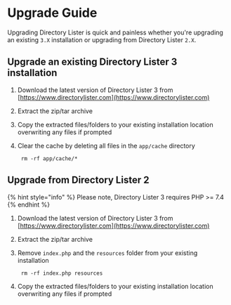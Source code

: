 # Upgrade Guide

Upgrading Directory Lister is quick and painless whether you're upgrading an existing `3.X` installation or upgrading from Directory Lister `2.X`.

## Upgrade an existing Directory Lister 3 installation

1. Download the latest version of Directory Lister 3 from [https://www.directorylister.com](https://www.directorylister.com)
2. Extract the zip/tar archive
3. Copy the extracted files/folders to your existing installation location overwriting any files if prompted
4.  Clear the cache by deleting all files in the `app/cache` directory

    ```
     rm -rf app/cache/*
    ```

## Upgrade from Directory Lister 2

{% hint style="info" %}
Please note, Directory Lister 3 requires PHP >= 7.4
{% endhint %}

1. Download the latest version of Directory Lister 3 from [https://www.directorylister.com](https://www.directorylister.com)
2. Extract the zip/tar archive
3.  Remove `index.php` and the `resources` folder from your existing installation

    ```
     rm -rf index.php resources
    ```
4. Copy the extracted files/folders to your existing installation location overwriting any files if prompted
